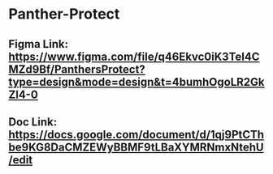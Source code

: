 # Panther-Protect
## Figma Link: https://www.figma.com/file/q46Ekvc0iK3TeI4CMZd9Bf/PanthersProtect?type=design&mode=design&t=4bumhOgoLR2GkZl4-0
## Doc Link: https://docs.google.com/document/d/1qj9PtCThbe9KG8DaCMZEWyBBMF9tLBaXYMRNmxNtehU/edit
